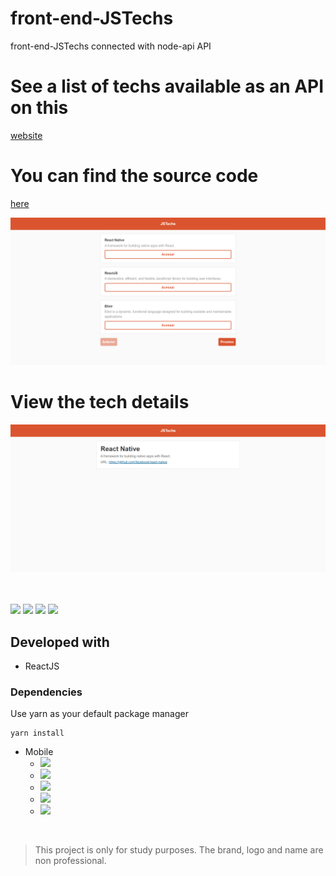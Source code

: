 # front-end-JSTechs
front-end-JSTechs connected with node-api API 

# See a list of techs available as an API on this 
<a href="https://node-api-jshuntt.herokuapp.com/api/products">website</a>

# You can find the source code
<a href="https://github.com/marcelogaldino/node-api">here</a>

<p align="center">
    <img src="/assets/App.png">
</p>

# View the tech details

<p align="center">
    <img src="/assets/webview.png">
</p>

<br>
<br>

<img src="https://img.shields.io/github/stars/marcelogaldino/front-end-JSTechs"/>
<img src="https://img.shields.io/github/forks/marcelogaldino/front-end-JSTechs"/>
<img src="https://img.shields.io/github/issues/marcelogaldino/front-end-JSTechs"/>
<img src="https://img.shields.io/github/license/marcelogaldino/front-end-JSTechs"/>

## Developed with

- ReactJS

### Dependencies

<p>
Use yarn as your default package manager

```
yarn install
``` 
</p>

- Mobile
    - <img src="https://img.shields.io/badge/react-^16.13.1-purple"/> 
    - <img src="https://img.shields.io/badge/react-dom-^16.13.1-purple"/> 
    - <img src="https://img.shields.io/badge/react-router-dom-^5.1.2-purple"/> 
    - <img src="https://img.shields.io/badge/react-scripts-3.4.0-purple"/> 
    - <img src="https://img.shields.io/badge/axios-^0.19.2-purple"/> 

<br>


<blockquote alt="[ignore]">
<p>
This project is only for study purposes. The brand, logo and name are non professional.
</p>
</blockquote>